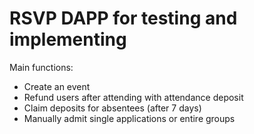 # RSVP DAPP for testing and implementing

Main functions:
- Create an event
- Refund users after attending with attendance deposit
- Claim deposits for absentees (after 7 days)
- Manually admit single applications or entire groups


